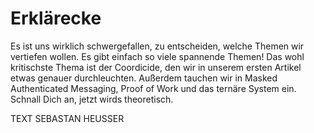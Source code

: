 # Erklärecke

Es ist uns wirklich schwergefallen, zu entscheiden, welche Themen wir vertiefen wollen. Es gibt einfach so viele spannende Themen! Das wohl kritischste Thema ist der Coordicide, den wir in unserem ersten Artikel etwas genauer durchleuchten. Außerdem tauchen wir in Masked Authenticated Messaging, Proof of Work und das ternäre System ein. Schnall Dich an, jetzt wirds theoretisch.

TEXT SEBASTAN HEUSSER